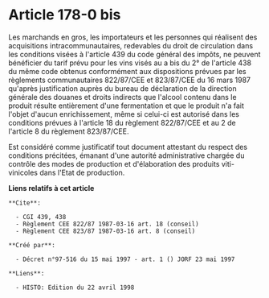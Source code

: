 # Article 178-0 bis

Les marchands en gros, les importateurs et les personnes qui réalisent des acquisitions intracommunautaires, redevables du
droit de circulation dans les conditions visées à l'article 439 du code général des impôts, ne peuvent bénéficier du tarif
prévu pour les vins visés au a bis du 2° de l'article 438 du même code obtenus conformément aux dispositions prévues par les
règlements communautaires 822/87/CEE et 823/87/CEE du 16 mars 1987 qu'après justification auprès du bureau de déclaration de
la direction générale des douanes et droits indirects que l'alcool contenu dans le produit résulte entièrement d'une
fermentation et que le produit n'a fait l'objet d'aucun enrichissement, même si celui-ci est autorisé dans les conditions
prévues à l'article 18 du règlement 822/87/CEE et au 2 de l'article 8 du règlement 823/87/CEE.

Est considéré comme justificatif tout document attestant du respect des conditions précitées, émanant d'une autorité
administrative chargée du contrôle des modes de production et d'élaboration des produits viti-vinicoles dans l'Etat de
production.

**Liens relatifs à cet article**

	**Cite**:

	  - CGI 439, 438
	  - Règlement CEE 822/87 1987-03-16 art. 18 (conseil)
	  - Règlement CEE 823/87 1987-03-16 art. 8 (conseil)

	**Créé par**:

	  - Décret n°97-516 du 15 mai 1997 - art. 1 () JORF 23 mai 1997

	**Liens**:

	  - HISTO: Edition du 22 avril 1998
